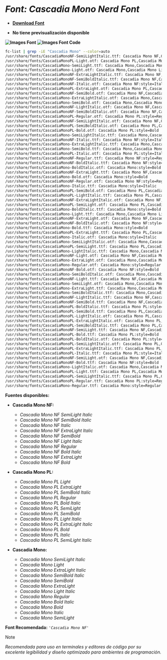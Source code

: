 <!-- Autor: Daniel Benjamin Perez Morales -->
<!-- GitHub: https://github.com/DanielBenjaminPerezMoralesDev13 -->
<!-- GitLab: https://gitlab.com/DanielBenjaminPerezMoralesDev13 -->
<!-- Correo electrónico: danielperezdev@proton.me -->

# ***Font: Cascadia Mono Nerd Font***

- **[Download Font](https://github.com/ryanoasis/nerd-fonts/releases/download/v3.2.1/CascadiaMono.zip "https://github.com/ryanoasis/nerd-fonts/releases/download/v3.2.1/CascadiaMono.zip")**

- **No tiene previsualización disponible**

**![Images Font](../../Fonts/CascadiaMono%20Nerd%20Font.png "Fonts/CascadiaMono Nerd Font.png")**
**![Images Font Code](../../Font%20Images%20Code/CascadiaMono%20Nerd%20Font%20Code.png "Font Images Code/CascadiaMono Nerd Font Code.png")**

```bash
fc-list | grep -iE "Cascadia Mono" --color=auto
/usr/share/fonts/CascadiaMonoNF-SemiLightItalic.ttf: Cascadia Mono NF,Cascadia Mono NF SemiLight:style=SemiLight Italic,Italic
/usr/share/fonts/CascadiaMonoPL-Light.otf: Cascadia Mono PL,Cascadia Mono PL Light:style=Light,Regular
/usr/share/fonts/CascadiaMono-SemiLight.ttf: Cascadia Mono,Cascadia Mono SemiLight:style=SemiLight,Regular
/usr/share/fonts/CascadiaMono-Light.otf: Cascadia Mono,Cascadia Mono Light:style=Light,Regular
/usr/share/fonts/CascadiaMonoNF-ExtraLightItalic.ttf: Cascadia Mono NF,Cascadia Mono NF ExtraLight:style=ExtraLight Italic,Italic
/usr/share/fonts/CascadiaMonoNF-SemiBoldItalic.ttf: Cascadia Mono NF,Cascadia Mono NF SemiBold:style=SemiBold Italic,Italic
/usr/share/fonts/CascadiaMonoNF-Italic.otf: Cascadia Mono NF:style=Italic
/usr/share/fonts/CascadiaMonoPL-ExtraLight.otf: Cascadia Mono PL,Cascadia Mono PL ExtraLight:style=ExtraLight,Regular
/usr/share/fonts/CascadiaMonoNF-SemiBold.otf: Cascadia Mono NF,Cascadia Mono NF SemiBold:style=SemiBold,Regular
/usr/share/fonts/CascadiaMono-ExtraLightItalic.otf: Cascadia Mono,Cascadia Mono ExtraLight:style=ExtraLight Italic,Italic
/usr/share/fonts/CascadiaMono-SemiBold.otf: Cascadia Mono,Cascadia Mono SemiBold:style=SemiBold,Regular
/usr/share/fonts/CascadiaMonoNF-LightItalic.otf: Cascadia Mono NF,Cascadia Mono NF Light:style=Light Italic,Italic
/usr/share/fonts/CascadiaMonoNF-SemiBoldItalic.otf: Cascadia Mono NF,Cascadia Mono NF SemiBold:style=SemiBold Italic,Italic
/usr/share/fonts/CascadiaMonoPL-Regular.otf: Cascadia Mono PL:style=Regular
/usr/share/fonts/CascadiaMonoNF-SemiLightItalic.otf: Cascadia Mono NF,Cascadia Mono NF SemiLight:style=SemiLight Italic,Italic
/usr/share/fonts/CascadiaMonoPL-SemiBoldItalic.otf: Cascadia Mono PL,Cascadia Mono PL SemiBold:style=SemiBold Italic,Italic
/usr/share/fonts/CascadiaMonoPL-Bold.otf: Cascadia Mono PL:style=Bold
/usr/share/fonts/CascadiaMono-SemiLightItalic.ttf: Cascadia Mono,Cascadia Mono SemiLight:style=SemiLight Italic,Italic
/usr/share/fonts/CascadiaMonoNF-Italic.ttf: Cascadia Mono NF:style=Italic
/usr/share/fonts/CascadiaMono-ExtraLightItalic.ttf: Cascadia Mono,Cascadia Mono ExtraLight:style=ExtraLight Italic,Italic
/usr/share/fonts/CascadiaMono-SemiBold.ttf: Cascadia Mono,Cascadia Mono SemiBold:style=SemiBold,Regular
/usr/share/fonts/CascadiaMonoPL-Italic.otf: Cascadia Mono PL:style=Italic
/usr/share/fonts/CascadiaMonoNF-Regular.ttf: Cascadia Mono NF:style=Regular
/usr/share/fonts/CascadiaMonoNF-BoldItalic.ttf: Cascadia Mono NF:style=Bold Italic
/usr/share/fonts/CascadiaMono-BoldItalic.otf: Cascadia Mono:style=Bold Italic
/usr/share/fonts/CascadiaMonoNF-ExtraLight.ttf: Cascadia Mono NF,Cascadia Mono NF ExtraLight:style=ExtraLight,Regular
/usr/share/fonts/CascadiaMono-Bold.otf: Cascadia Mono:style=Bold
/usr/share/fonts/CascadiaMonoNF-Regular.otf: Cascadia Mono NF:style=Regular
/usr/share/fonts/CascadiaMono-Italic.ttf: Cascadia Mono:style=Italic
/usr/share/fonts/CascadiaMonoPL-SemiBold.otf: Cascadia Mono PL,Cascadia Mono PL SemiBold:style=SemiBold,Regular
/usr/share/fonts/CascadiaMonoPL-LightItalic.ttf: Cascadia Mono PL,Cascadia Mono PL Light:style=Light Italic,Italic
/usr/share/fonts/CascadiaMonoNF-ExtraLightItalic.otf: Cascadia Mono NF,Cascadia Mono NF ExtraLight:style=ExtraLight Italic,Italic
/usr/share/fonts/CascadiaMonoPL-SemiLight.otf: Cascadia Mono PL,Cascadia Mono PL SemiLight:style=SemiLight,Regular
/usr/share/fonts/CascadiaMono-BoldItalic.ttf: Cascadia Mono:style=Bold Italic
/usr/share/fonts/CascadiaMono-Light.ttf: Cascadia Mono,Cascadia Mono Light:style=Light,Regular
/usr/share/fonts/CascadiaMonoNF-ExtraLight.otf: Cascadia Mono NF,Cascadia Mono NF ExtraLight:style=ExtraLight,Regular
/usr/share/fonts/CascadiaMonoNF-BoldItalic.otf: Cascadia Mono NF:style=Bold Italic
/usr/share/fonts/CascadiaMono-Bold.ttf: Cascadia Mono:style=Bold
/usr/share/fonts/CascadiaMonoPL-ExtraLight.ttf: Cascadia Mono PL,Cascadia Mono PL ExtraLight:style=ExtraLight,Regular
/usr/share/fonts/CascadiaMono-Italic.otf: Cascadia Mono:style=Italic
/usr/share/fonts/CascadiaMono-SemiLightItalic.otf: Cascadia Mono,Cascadia Mono SemiLight:style=SemiLight Italic,Italic
/usr/share/fonts/CascadiaMonoPL-SemiLight.ttf: Cascadia Mono PL,Cascadia Mono PL SemiLight:style=SemiLight,Regular
/usr/share/fonts/CascadiaMono-LightItalic.ttf: Cascadia Mono,Cascadia Mono Light:style=Light Italic,Italic
/usr/share/fonts/CascadiaMonoNF-Light.otf: Cascadia Mono NF,Cascadia Mono NF Light:style=Light,Regular
/usr/share/fonts/CascadiaMono-ExtraLight.otf: Cascadia Mono,Cascadia Mono ExtraLight:style=ExtraLight,Regular
/usr/share/fonts/CascadiaMono-Regular.otf: Cascadia Mono:style=Regular
/usr/share/fonts/CascadiaMonoNF-Bold.otf: Cascadia Mono NF:style=Bold
/usr/share/fonts/CascadiaMono-SemiBoldItalic.otf: Cascadia Mono,Cascadia Mono SemiBold:style=SemiBold Italic,Italic
/usr/share/fonts/CascadiaMonoNF-Light.ttf: Cascadia Mono NF,Cascadia Mono NF Light:style=Light,Regular
/usr/share/fonts/CascadiaMono-SemiLight.otf: Cascadia Mono,Cascadia Mono SemiLight:style=SemiLight,Regular
/usr/share/fonts/CascadiaMono-ExtraLight.ttf: Cascadia Mono,Cascadia Mono ExtraLight:style=ExtraLight,Regular
/usr/share/fonts/CascadiaMono-SemiBoldItalic.ttf: Cascadia Mono,Cascadia Mono SemiBold:style=SemiBold Italic,Italic
/usr/share/fonts/CascadiaMonoNF-LightItalic.ttf: Cascadia Mono NF,Cascadia Mono NF Light:style=Light Italic,Italic
/usr/share/fonts/CascadiaMonoNF-SemiBold.ttf: Cascadia Mono NF,Cascadia Mono NF SemiBold:style=SemiBold,Regular
/usr/share/fonts/CascadiaMonoPL-BoldItalic.ttf: Cascadia Mono PL:style=Bold Italic
/usr/share/fonts/CascadiaMonoPL-SemiBold.ttf: Cascadia Mono PL,Cascadia Mono PL SemiBold:style=SemiBold,Regular
/usr/share/fonts/CascadiaMonoPL-LightItalic.otf: Cascadia Mono PL,Cascadia Mono PL Light:style=Light Italic,Italic
/usr/share/fonts/CascadiaMonoPL-ExtraLightItalic.otf: Cascadia Mono PL,Cascadia Mono PL ExtraLight:style=ExtraLight Italic,Italic
/usr/share/fonts/CascadiaMonoPL-SemiBoldItalic.ttf: Cascadia Mono PL,Cascadia Mono PL SemiBold:style=SemiBold Italic,Italic
/usr/share/fonts/CascadiaMonoNF-SemiLight.ttf: Cascadia Mono NF,Cascadia Mono NF SemiLight:style=SemiLight,Regular
/usr/share/fonts/CascadiaMonoPL-Bold.ttf: Cascadia Mono PL:style=Bold
/usr/share/fonts/CascadiaMonoPL-BoldItalic.otf: Cascadia Mono PL:style=Bold Italic
/usr/share/fonts/CascadiaMonoPL-SemiLightItalic.otf: Cascadia Mono PL,Cascadia Mono PL SemiLight:style=SemiLight Italic,Italic
/usr/share/fonts/CascadiaMonoPL-ExtraLightItalic.ttf: Cascadia Mono PL,Cascadia Mono PL ExtraLight:style=ExtraLight Italic,Italic
/usr/share/fonts/CascadiaMonoPL-Italic.ttf: Cascadia Mono PL:style=Italic
/usr/share/fonts/CascadiaMonoNF-SemiLight.otf: Cascadia Mono NF,Cascadia Mono NF SemiLight:style=SemiLight,Regular
/usr/share/fonts/CascadiaMonoNF-Bold.ttf: Cascadia Mono NF:style=Bold
/usr/share/fonts/CascadiaMono-LightItalic.otf: Cascadia Mono,Cascadia Mono Light:style=Light Italic,Italic
/usr/share/fonts/CascadiaMonoPL-Light.ttf: Cascadia Mono PL,Cascadia Mono PL Light:style=Light,Regular
/usr/share/fonts/CascadiaMonoPL-SemiLightItalic.ttf: Cascadia Mono PL,Cascadia Mono PL SemiLight:style=SemiLight Italic,Italic
/usr/share/fonts/CascadiaMonoPL-Regular.ttf: Cascadia Mono PL:style=Regular
/usr/share/fonts/CascadiaMono-Regular.ttf: Cascadia Mono:style=Regular
```

**Fuentes disponibles:**

- **Cascadia Mono NF:**
  - *Cascadia Mono NF SemiLight Italic*
  - *Cascadia Mono NF SemiBold Italic*
  - *Cascadia Mono NF Italic*
  - *Cascadia Mono NF ExtraLight Italic*
  - *Cascadia Mono NF SemiBold*
  - *Cascadia Mono NF Light Italic*
  - *Cascadia Mono NF Regular*
  - *Cascadia Mono NF Bold Italic*
  - *Cascadia Mono NF ExtraLight*
  - *Cascadia Mono NF Bold*

- **Cascadia Mono PL:**
  - *Cascadia Mono PL Light*
  - *Cascadia Mono PL ExtraLight*
  - *Cascadia Mono PL SemiBold Italic*
  - *Cascadia Mono PL Regular*
  - *Cascadia Mono PL Bold Italic*
  - *Cascadia Mono PL SemiLight*
  - *Cascadia Mono PL SemiBold*
  - *Cascadia Mono PL Light Italic*
  - *Cascadia Mono PL ExtraLight Italic*
  - *Cascadia Mono PL Bold*
  - *Cascadia Mono PL Italic*
  - *Cascadia Mono PL SemiLight Italic*

- **Cascadia Mono:**
  - *Cascadia Mono SemiLight Italic*
  - *Cascadia Mono Light*
  - *Cascadia Mono ExtraLight Italic*
  - *Cascadia Mono SemiBold Italic*
  - *Cascadia Mono SemiBold*
  - *Cascadia Mono ExtraLight*
  - *Cascadia Mono Light Italic*
  - *Cascadia Mono Regular*
  - *Cascadia Mono Bold Italic*
  - *Cascadia Mono Bold*
  - *Cascadia Mono Italic*
  - *Cascadia Mono SemiLight*

**Font Recomendada:** *`'Cascadia Mono NF'`*

> [!NOTE]
> *Recomendada para uso en terminales y editores de código por su excelente legibilidad y diseño optimizado para ambientes de programación.*

